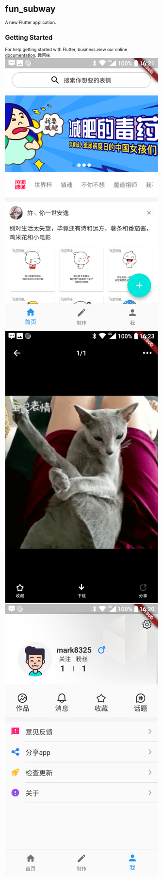 # fun_subway

A new Flutter application.

## Getting Started

For help getting started with Flutter, business.view our online
[documentation](https://flutter.io/).
趣百味
![Image text](https://github.com/zjc/fun_subway/blob/master/screen/881531556516_.pic_hd.jpg)
![Image text](https://github.com/zjc/fun_subway/blob/master/screen/891531556616_.pic_hd.jpg)
![Image text](https://github.com/zjc/fun_subway/blob/master/screen/871531556444_.pic_hd.jpg)

